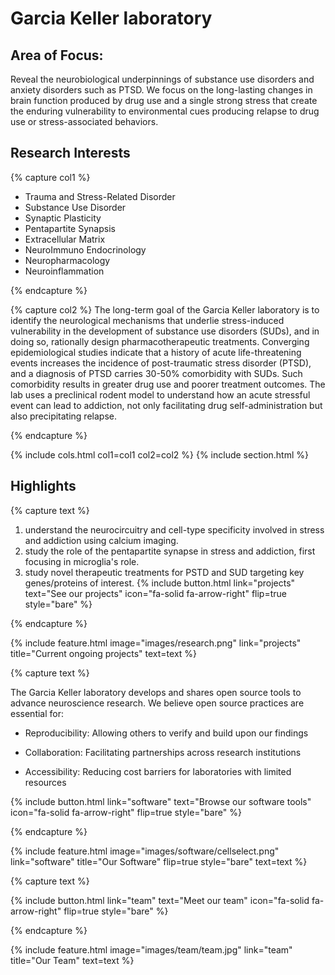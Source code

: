 ---
---

# Garcia Keller laboratory

## Area of Focus: 

Reveal the neurobiological underpinnings of substance use disorders and anxiety disorders such as PTSD. We focus on the long-lasting changes in brain function produced by drug use and a single strong stress that create the enduring vulnerability to environmental cues producing relapse to drug use or stress-associated behaviors.

## Research Interests 

{% capture col1 %}
- Trauma and Stress-Related Disorder
- Substance Use Disorder
- Synaptic Plasticity
- Pentapartite Synapsis
- Extracellular Matrix
- NeuroImmuno Endocrinology
- Neuropharmacology
- Neuroinflammation

{% endcapture %}

{% capture col2 %}
The long-term goal of the Garcia Keller laboratory is to identify the neurological mechanisms that underlie stress-induced vulnerability in the development of substance use disorders (SUDs), and in doing so, rationally design pharmacotherapeutic treatments. Converging epidemiological studies indicate that a history of acute life-threatening events increases the incidence of post-traumatic stress disorder (PTSD), and a diagnosis of PTSD carries 30-50% comorbidity with SUDs. Such comorbidity results in greater drug use and poorer treatment outcomes. The lab uses a preclinical rodent model to understand how an acute stressful event can lead to addiction, not only facilitating drug self-administration but also precipitating relapse.

{% endcapture %}

{%
  include cols.html
  col1=col1
  col2=col2
%}
{% include section.html %}


## Highlights

{% capture text %}

1. understand the neurocircuitry and cell-type specificity involved in stress and addiction using calcium imaging.
2. study the role of the pentapartite synapse in stress and addiction, first focusing in microglia's role.
3. study novel therapeutic treatments for PSTD and SUD targeting key genes/proteins of interest.
{%
  include button.html
  link="projects"
  text="See our projects"
  icon="fa-solid fa-arrow-right"
  flip=true
  style="bare"
%}

{% endcapture %}

{%
  include feature.html
  image="images/research.png"
  link="projects"
  title="Current ongoing projects"
  text=text
%}

{% capture text %}

The Garcia Keller laboratory develops and shares open source tools to advance neuroscience research. We believe open source practices are essential for:

- Reproducibility: Allowing others to verify and build upon our findings

- Collaboration: Facilitating partnerships across research institutions

- Accessibility: Reducing cost barriers for laboratories with limited resources

{%
  include button.html
  link="software"
  text="Browse our software tools"
  icon="fa-solid fa-arrow-right"
  flip=true
  style="bare"
%}

{% endcapture %}

{%
  include feature.html
  image="images/software/cellselect.png"
  link="software"
  title="Our Software"
  flip=true
  style="bare"
  text=text
%}

{% capture text %}

{%
  include button.html
  link="team"
  text="Meet our team"
  icon="fa-solid fa-arrow-right"
  flip=true
  style="bare"
%}

{% endcapture %}

{%
  include feature.html
  image="images/team/team.jpg"
  link="team"
  title="Our Team"
  text=text
%}


